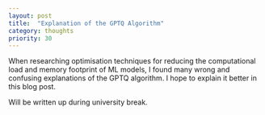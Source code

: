 ```yaml
---
layout: post
title:  "Explanation of the GPTQ Algorithm"
category: thoughts
priority: 30
---
```


When researching optimisation techniques for reducing the computational load and memory footprint of ML models, I found many wrong and confusing explanations of the GPTQ algorithm. I hope to explain it better in this blog post. 

Will be written up during university break.
